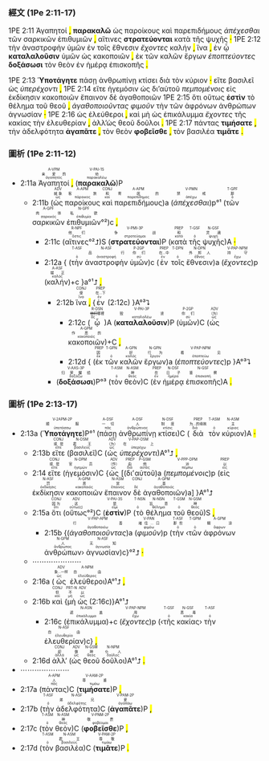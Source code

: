  ### 經文 (1Pe 2:11-17)

1PE 2:11 <span title="A-VPM&#10;亲爱的&#10;ἀγαπητός">Ἀγαπητοί</span> <mark class="pm">,</mark> <span title="V-PAI-1S&#10;劝&#10;παρακαλέω"><strong>παρακαλῶ</strong></span> <span title="ADV&#10;就象&#10;ὡς">ὡς</span> <span title="A-APM&#10;客旅&#10;πάροικος">παροίκους</span> <span title="CONJ&#10;和&#10;καί">καὶ</span> <span title="A-APM&#10;寄居的&#10;παρεπίδημος">παρεπιδήμους</span> <span title="V-PMN&#10;禁戒&#10;ἀπέχω"><em>ἀπέχεσθαι</em></span> <span title="T-GPF&#10;那&#10;ὁ">τῶν</span> <span title="A-GPF&#10;肉体&#10;σαρκικός">σαρκικῶν</span> <span title="N-GPF&#10;私欲&#10;ἐπιθυμία">ἐπιθυμιῶν</span> <mark class="pm">,</mark> <span title="R-NPF&#10;&#10;ὅστις">αἵτινες</span> <span title="V-PMI-3P&#10;争战&#10;στρατεύομαι"><strong>στρατεύονται</strong></span> <span title="PREP&#10;和&#10;κατά">κατὰ</span> <span title="T-GSF&#10;&#10;ὁ">τῆς</span> <span title="N-GSF&#10;灵魂&#10;ψυχή">ψυχῆς</span> <mark class="pm">·</mark> 1PE 2:12 <span title="T-ASF&#10;&#10;ὁ">τὴν</span> <span title="N-ASF&#10;品行&#10;ἀναστροφή">ἀναστροφὴν</span> <span title="P-2GP&#10;你们&#10;σύ">ὑμῶν</span> <span title="PREP&#10;在...中&#10;ἐν">ἐν</span> <span title="T-DPN&#10;&#10;ὁ">τοῖς</span> <span title="N-DPN&#10;外邦人&#10;ἔθνος">ἔθνεσιν</span> <span title="V-PAP-NPM&#10;持守&#10;ἔχω"><em>ἔχοντες</em></span> <span title="A-ASF&#10;端正&#10;καλός">καλήν</span> <mark class="pm">,</mark> <span title="CONJ&#10;使&#10;ἵνα">ἵνα</span> <mark class="pm">,</mark> <span title="PREP&#10;在...下&#10;ἐν">ἐν</span> <span title="R-DSN&#10;他们&#10;ὅς">ᾧ</span> <span title="V-PAI-3P&#10;毁谤&#10;καταλαλέω"><strong>καταλαλοῦσιν</strong></span> <span title="P-2GP&#10;你们&#10;σύ">ὑμῶν</span> <span title="ADV&#10;（为）&#10;ὡς">ὡς</span> <span title="A-GPM&#10;作恶的&#10;κακοποιός">κακοποιῶν</span> <mark class="pm">,</mark> <span title="PREP&#10;因&#10;ἐκ">ἐκ</span> <span title="T-GPN&#10;&#10;ὁ">τῶν</span> <span title="A-GPN&#10;好&#10;καλός">καλῶν</span> <span title="N-GPN&#10;行为&#10;ἔργον">ἔργων</span> <span title="V-PAP-NPM&#10;看见&#10;ἐποπτεύω"><em>ἐποπτεύοντες</em></span> <span title="V-AAS-3P&#10;归荣耀给&#10;δοξάζω"><strong>δοξάσωσι</strong></span> <span title="T-ASM&#10;&#10;ὁ">τὸν</span> <span title="N-ASM&#10;神&#10;θεός">θεὸν</span> <span title="PREP&#10;在&#10;ἐν">ἐν</span> <span title="N-DSF&#10;日子&#10;ἡμέρα">ἡμέρᾳ</span> <span title="N-GSF&#10;鉴察&#10;ἐπισκοπή">ἐπισκοπῆς</span> <mark class="pm">.</mark> 


1PE 2:13 <span title="V-2APM-2P&#10;顺服&#10;ὑποτάσσω"><strong>Ὑποτάγητε</strong></span> <span title="A-DSF&#10;一切&#10;πᾶς">πάσῃ</span> <span title="A-DSF&#10;人&#10;ἀνθρώπινος">ἀνθρωπίνῃ</span> <span title="N-DSF&#10;制度&#10;κτίσις">κτίσει</span> <span title="PREP&#10;为...的缘故&#10;διά">διὰ</span> <span title="T-ASM&#10;&#10;ὁ">τὸν</span> <span title="N-ASM&#10;主&#10;κύριος">κύριον</span> <mark class="pm">·</mark> <span title="CONJ&#10;或是&#10;εἴτε">εἴτε</span> <span title="N-DSM&#10;君王&#10;βασιλεύς">βασιλεῖ</span> <span title="ADV&#10;（为）&#10;ὡς">ὡς</span> <span title="V-PAP-DSM&#10;在上&#10;ὑπερέχω"><em>ὑπερέχοντι</em></span> <mark class="pm">,</mark> 1PE 2:14 <span title="CONJ&#10;或是&#10;εἴτε">εἴτε</span> <span title="N-DPM&#10;官员&#10;ἡγεμών">ἡγεμόσιν</span> <span title="ADV&#10;（作）&#10;ὡς">ὡς</span> <span title="PREP&#10;由&#10;διά">δι’</span><span title="P-GSM&#10;他&#10;αὐτός">αὐτοῦ</span> <span title="V-PPP-DPM&#10;派&#10;πέμπω"><em>πεμπομένοις</em></span> <span title="PREP&#10;以&#10;εἰς">εἰς</span> <span title="N-ASF&#10;罚&#10;ἐκδίκησις">ἐκδίκησιν</span> <span title="A-GPM&#10;恶&#10;κακοποιός">κακοποιῶν</span> <span title="N-ASM&#10;赏&#10;ἔπαινος">ἔπαινον</span> <span title="CONJ&#10;&#10;δέ">δὲ</span> <span title="A-GPM&#10;善&#10;ἀγαθοποιός">ἀγαθοποιῶν</span> 1PE 2:15 <span title="CONJ&#10;因为&#10;ὅτι">ὅτι</span> <span title="ADV&#10;这&#10;οὕτω(ς)">οὕτως</span> <span title="V-PAI-3S&#10;是&#10;εἰμί"><strong>ἐστὶν</strong></span> <span title="T-NSN&#10;&#10;ὁ">τὸ</span> <span title="N-NSN&#10;旨意&#10;θέλημα">θέλημα</span> <span title="T-GSM&#10;&#10;ὁ">τοῦ</span> <span title="N-GSM&#10;神&#10;θεός">θεοῦ</span> <mark class="pm">,</mark> <span title="V-PAP-APM&#10;行善&#10;ἀγαθοποιέω"><em>ἀγαθοποιοῦντας</em></span> <span title="V-PAN&#10;堵住...口&#10;φιμόω"><em>φιμοῦν</em></span> <span title="T-ASF&#10;那些&#10;ὁ">τὴν</span> <span title="T-GPM&#10;&#10;ὁ">τῶν</span> <span title="A-GPM&#10;糊涂&#10;ἄφρων">ἀφρόνων</span> <span title="N-GPM&#10;人&#10;ἄνθρωπος">ἀνθρώπων</span> <span title="N-ASF&#10;无知&#10;ἀγνωσία">ἀγνωσίαν</span> <mark class="pm">·</mark> 1PE 2:16 <span title="ADV&#10;象...一样&#10;ὡς">ὡς</span> <span title="A-NPM&#10;自由&#10;ἐλεύθερος">ἐλεύθεροι</span> <mark class="pm">,</mark> <span title="CONJ&#10;但&#10;καί">καὶ</span> <span title="PRT-N&#10;不&#10;μή">μὴ</span> <span title="ADV&#10;以&#10;ὡς">ὡς</span> <span title="N-ASN&#10;遮盖&#10;ἐπικάλυμμα">ἐπικάλυμμα</span> <span title="V-PAP-NPM&#10;用&#10;ἔχω"><em>ἔχοντες</em></span> <span title="T-GSF&#10;&#10;ὁ">τῆς</span> <span title="N-GSF&#10;恶毒&#10;κακία">κακίας</span> <span title="T-ASF&#10;&#10;ὁ">τὴν</span> <span title="N-ASF&#10;自由&#10;ἐλευθερία">ἐλευθερίαν</span> <mark class="pm">,</mark> <span title="CONJ&#10;却&#10;ἀλλά">ἀλλ’</span><span title="ADV&#10;做&#10;ὡς">ὡς</span> <span title="N-GSM&#10;神&#10;θεός">θεοῦ</span> <span title="N-NPM&#10;仆人&#10;δοῦλος">δοῦλοι</span> <mark class="pm">.</mark> 1PE 2:17 <span title="A-APM&#10;人&#10;πᾶς">πάντας</span> <span title="V-AAM-2P&#10;尊重&#10;τιμάω"><strong>τιμήσατε</strong></span> <mark class="pm">,</mark> <span title="T-ASF&#10;&#10;ὁ">τὴν</span> <span title="N-ASF&#10;弟兄&#10;ἀδελφότης">ἀδελφότητα</span> <span title="V-PAM-2P&#10;爱&#10;ἀγαπάω"><strong>ἀγαπᾶτε</strong></span> <mark class="pm">,</mark> <span title="T-ASM&#10;&#10;ὁ">τὸν</span> <span title="N-ASM&#10;神&#10;θεός">θεὸν</span> <span title="V-PNM-2P&#10;敬畏&#10;φοβέομαι"><strong>φοβεῖσθε</strong></span> <mark class="pm">,</mark> <span title="T-ASM&#10;&#10;ὁ">τὸν</span> <span title="N-ASM&#10;君王&#10;βασιλεύς">βασιλέα</span> <span title="V-PAM-2P&#10;尊敬&#10;τιμάω"><strong>τιμᾶτε</strong></span> <mark class="pm">.</mark> 

 ### 圖析 (1Pe 2:11-12)
 
- 2:11a <RUBY><ruby><ruby>Ἀγαπητοί<rt>ἀγαπητός</rt></ruby><rt>亲爱的</rt></ruby><rt>A-VPM</rt></RUBY> <mark class="pm">,</mark> (<RUBY><ruby><ruby><strong>παρακαλῶ</strong><rt>παρακαλέω</rt></ruby><rt>劝</rt></ruby><rt>V-PAI-1S</rt></RUBY>)P 
	- 2:11b (<RUBY><ruby><ruby>ὡς<rt>ὡς</rt></ruby><rt>就象</rt></ruby><rt>ADV</rt></RUBY> <RUBY><ruby><ruby>παροίκους<rt>πάροικος</rt></ruby><rt>客旅</rt></ruby><rt>A-APM</rt></RUBY> <RUBY><ruby><ruby>καὶ<rt>καί</rt></ruby><rt>和</rt></ruby><rt>CONJ</rt></RUBY> <RUBY><ruby><ruby>παρεπιδήμους<rt>παρεπίδημος</rt></ruby><rt>寄居的</rt></ruby><rt>A-APM</rt></RUBY>)a (<RUBY><ruby><ruby><em>ἀπέχεσθαι</em><rt>ἀπέχω</rt></ruby><rt>禁戒</rt></ruby><rt>V-PMN</rt></RUBY>)p°¹ (<RUBY><ruby><ruby>τῶν<rt>ὁ</rt></ruby><rt>那</rt></ruby><rt>T-GPF</rt></RUBY> <RUBY><ruby><ruby>σαρκικῶν<rt>σαρκικός</rt></ruby><rt>肉体</rt></ruby><rt>A-GPF</rt></RUBY> <RUBY><ruby><ruby>ἐπιθυμιῶν<rt>ἐπιθυμία</rt></ruby><rt>私欲</rt></ruby><rt>N-GPF</rt></RUBY>°²)c <mark class="pm">,</mark> 
		- 2:11c (<RUBY><ruby><ruby>αἵτινες<rt>ὅστις</rt></ruby><rt>他们</rt></ruby><rt>R-NPF</rt></RUBY>°²⮥)S (<RUBY><ruby><ruby><strong>στρατεύονται</strong><rt>στρατεύομαι</rt></ruby><rt>争战</rt></ruby><rt>V-PMI-3P</rt></RUBY>)P (<RUBY><ruby><ruby>κατὰ<rt>κατά</rt></ruby><rt>和</rt></ruby><rt>PREP</rt></RUBY> <RUBY><ruby><ruby>τῆς<rt>ὁ</rt></ruby><rt></rt></ruby><rt>T-GSF</rt></RUBY> <RUBY><ruby><ruby>ψυχῆς<rt>ψυχή</rt></ruby><rt>灵魂</rt></ruby><rt>N-GSF</rt></RUBY>)A <mark class="pm">·</mark> 
		- 2:12a { (<RUBY><ruby><ruby>τὴν<rt>ὁ</rt></ruby><rt></rt></ruby><rt>T-ASF</rt></RUBY> <RUBY><ruby><ruby>ἀναστροφὴν<rt>ἀναστροφή</rt></ruby><rt>品行</rt></ruby><rt>N-ASF</rt></RUBY> <RUBY><ruby><ruby>ὑμῶν<rt>σύ</rt></ruby><rt>你们</rt></ruby><rt>P-2GP</rt></RUBY>)c (<RUBY><ruby><ruby>ἐν<rt>ἐν</rt></ruby><rt>在...中</rt></ruby><rt>PREP</rt></RUBY> <RUBY><ruby><ruby>τοῖς<rt>ὁ</rt></ruby><rt></rt></ruby><rt>T-DPN</rt></RUBY> <RUBY><ruby><ruby>ἔθνεσιν<rt>ἔθνος</rt></ruby><rt>外邦人</rt></ruby><rt>N-DPN</rt></RUBY>)a (<RUBY><ruby><ruby><em>ἔχοντες</em><rt>ἔχω</rt></ruby><rt>持守</rt></ruby><rt>V-PAP-NPM</rt></RUBY>)p (<RUBY><ruby><ruby>καλήν<rt>καλός</rt></ruby><rt>端正</rt></ruby><rt>A-ASF</rt></RUBY>)+c }a°¹⮥ <mark class="pm">,</mark>
			- 2:12b <RUBY><ruby><ruby>ἵνα<rt>ἵνα</rt></ruby><rt>使</rt></ruby><rt>CONJ</rt></RUBY> <mark class="pm">,</mark> {<RUBY><ruby><ruby>ἐν<rt>ἐν</rt></ruby><rt>在...下</rt></ruby><rt>PREP</rt></RUBY> (2:12c) }A°³⮧
				- 2:12c (<RUBY><ruby><ruby>ᾧ<rt>ὅς</rt></ruby><rt><s>他们</s>哪裡</rt></ruby><rt>R-DSN</rt></RUBY>)A (<RUBY><ruby><ruby><strong>καταλαλοῦσιν</strong><rt>καταλαλέω</rt></ruby><rt>毁谤</rt></ruby><rt>V-PAI-3P</rt></RUBY>)P (<RUBY><ruby><ruby>ὑμῶν<rt>σύ</rt></ruby><rt>你们</rt></ruby><rt>P-2GP</rt></RUBY>)C (<RUBY><ruby><ruby>ὡς<rt>ὡς</rt></ruby><rt>（为）</rt></ruby><rt>ADV</rt></RUBY> <RUBY><ruby><ruby>κακοποιῶν<rt>κακοποιός</rt></ruby><rt>作恶的</rt></ruby><rt>A-GPM</rt></RUBY>)+C <mark class="pm">,</mark> 
				- 2:12d { (<RUBY><ruby><ruby>ἐκ<rt>ἐκ</rt></ruby><rt>因</rt></ruby><rt>PREP</rt></RUBY> <RUBY><ruby><ruby>τῶν<rt>ὁ</rt></ruby><rt></rt></ruby><rt>T-GPN</rt></RUBY> <RUBY><ruby><ruby>καλῶν<rt>καλός</rt></ruby><rt>好</rt></ruby><rt>A-GPN</rt></RUBY> <RUBY><ruby><ruby>ἔργων<rt>ἔργον</rt></ruby><rt>行为</rt></ruby><rt>N-GPN</rt></RUBY>)a (<RUBY><ruby><ruby><em>ἐποπτεύοντες</em><rt>ἐποπτεύω</rt></ruby><rt>看见</rt></ruby><rt>V-PAP-NPM</rt></RUBY>)p }A°³⮧ 
			- (<RUBY><ruby><ruby><strong>δοξάσωσι</strong><rt>δοξάζω</rt></ruby><rt>归荣耀给</rt></ruby><rt>V-AAS-3P</rt></RUBY>)P°³ (<RUBY><ruby><ruby>τὸν<rt>ὁ</rt></ruby><rt></rt></ruby><rt>T-ASM</rt></RUBY> <RUBY><ruby><ruby>θεὸν<rt>θεός</rt></ruby><rt>神</rt></ruby><rt>N-ASM</rt></RUBY>)C (<RUBY><ruby><ruby>ἐν<rt>ἐν</rt></ruby><rt>在</rt></ruby><rt>PREP</rt></RUBY> <RUBY><ruby><ruby>ἡμέρᾳ<rt>ἡμέρα</rt></ruby><rt>日子</rt></ruby><rt>N-DSF</rt></RUBY> <RUBY><ruby><ruby>ἐπισκοπῆς<rt>ἐπισκοπή</rt></ruby><rt>鉴察</rt></ruby><rt>N-GSF</rt></RUBY>)A <mark class="pm">.</mark> 



### 圖析 (1Pe 2:13-17)

- 2:13a (<RUBY><ruby><ruby><strong>Ὑποτάγητε</strong><rt>ὑποτάσσω</rt></ruby><rt>顺服</rt></ruby><rt>V-2APM-2P</rt></RUBY>)P°¹ (<RUBY><ruby><ruby>πάσῃ<rt>πᾶς</rt></ruby><rt>一切</rt></ruby><rt>A-DSF</rt></RUBY> <RUBY><ruby><ruby>ἀνθρωπίνῃ<rt>ἀνθρώπινος</rt></ruby><rt>人</rt></ruby><rt>A-DSF</rt></RUBY> <RUBY><ruby><ruby>κτίσει<rt>κτίσις</rt></ruby><rt>制度</rt></ruby><rt>N-DSF</rt></RUBY>)C (<RUBY><ruby><ruby>διὰ<rt>διά</rt></ruby><rt>为...的缘故</rt></ruby><rt>PREP</rt></RUBY> <RUBY><ruby><ruby>τὸν<rt>ὁ</rt></ruby><rt></rt></ruby><rt>T-ASM</rt></RUBY> <RUBY><ruby><ruby>κύριον<rt>κύριος</rt></ruby><rt>主</rt></ruby><rt>N-ASM</rt></RUBY>)A <mark class="pm">·</mark>
	- 2:13b <RUBY><ruby><ruby>εἴτε<rt>εἴτε</rt></ruby><rt>或是</rt></ruby><rt>CONJ</rt></RUBY> (<RUBY><ruby><ruby>βασιλεῖ<rt>βασιλεύς</rt></ruby><rt>君王</rt></ruby><rt>N-DSM</rt></RUBY>)C (<RUBY><ruby><ruby>ὡς<rt>ὡς</rt></ruby><rt>（为）</rt></ruby><rt>ADV</rt></RUBY> <RUBY><ruby><ruby><em>ὑπερέχοντι</em><rt>ὑπερέχω</rt></ruby><rt>在上</rt></ruby><rt>V-PAP-DSM</rt></RUBY>)A°¹⮥ <mark class="pm">,</mark> 
	- 2:14 <RUBY><ruby><ruby>εἴτε<rt>εἴτε</rt></ruby><rt>或是</rt></ruby><rt>CONJ</rt></RUBY> (<RUBY><ruby><ruby>ἡγεμόσιν<rt>ἡγεμών</rt></ruby><rt>官员</rt></ruby><rt>N-DPM</rt></RUBY>)C {<RUBY><ruby><ruby>ὡς<rt>ὡς</rt></ruby><rt>（作）</rt></ruby><rt>ADV</rt></RUBY> [(<RUBY><ruby><ruby>δι’<rt>διά</rt></ruby><rt>由</rt></ruby><rt>PREP</rt></RUBY><RUBY><ruby><ruby>αὐτοῦ<rt>αὐτός</rt></ruby><rt>他</rt></ruby><rt>P-GSM</rt></RUBY>)a (<RUBY><ruby><ruby><em>πεμπομένοις</em><rt>πέμπω</rt></ruby><rt>派</rt></ruby><rt>V-PPP-DPM</rt></RUBY>)p (<RUBY><ruby><ruby>εἰς<rt>εἰς</rt></ruby><rt>以</rt></ruby><rt>PREP</rt></RUBY> <RUBY><ruby><ruby>ἐκδίκησιν<rt>ἐκδίκησις</rt></ruby><rt>罚</rt></ruby><rt>N-ASF</rt></RUBY> <RUBY><ruby><ruby>κακοποιῶν<rt>κακοποιός</rt></ruby><rt>恶</rt></ruby><rt>A-GPM</rt></RUBY> <RUBY><ruby><ruby>ἔπαινον<rt>ἔπαινος</rt></ruby><rt>赏</rt></ruby><rt>N-ASM</rt></RUBY> <RUBY><ruby><ruby>δὲ<rt>δέ</rt></ruby><rt></rt></ruby><rt>CONJ</rt></RUBY> <RUBY><ruby><ruby>ἀγαθοποιῶν<rt>ἀγαθοποιός</rt></ruby><rt>善</rt></ruby><rt>A-GPM</rt></RUBY>)a] }A°¹⮥
	- 2:15a <RUBY><ruby><ruby>ὅτι<rt>ὅτι</rt></ruby><rt>因为</rt></ruby><rt>CONJ</rt></RUBY> (<RUBY><ruby><ruby>οὕτως<rt>οὕτω(ς)</rt></ruby><rt>这</rt></ruby><rt>ADV</rt></RUBY>°²)C (<RUBY><ruby><ruby><strong>ἐστὶν</strong><rt>εἰμί</rt></ruby><rt>是</rt></ruby><rt>V-PAI-3S</rt></RUBY>)P (<RUBY><ruby><ruby>τὸ<rt>ὁ</rt></ruby><rt></rt></ruby><rt>T-NSN</rt></RUBY> <RUBY><ruby><ruby>θέλημα<rt>θέλημα</rt></ruby><rt>旨意</rt></ruby><rt>N-NSN</rt></RUBY> <RUBY><ruby><ruby>τοῦ<rt>ὁ</rt></ruby><rt></rt></ruby><rt>T-GSM</rt></RUBY> <RUBY><ruby><ruby>θεοῦ<rt>θεός</rt></ruby><rt>神</rt></ruby><rt>N-GSM</rt></RUBY>)S <mark class="pm">,</mark> 
		- 2:15b {(<RUBY><ruby><ruby><em>ἀγαθοποιοῦντας</em><rt>ἀγαθοποιέω</rt></ruby><rt>行善</rt></ruby><rt>V-PAP-APM</rt></RUBY>)a (<RUBY><ruby><ruby><em>φιμοῦν</em><rt>φιμόω</rt></ruby><rt>堵住...口</rt></ruby><rt>V-PAN</rt></RUBY>)p (<RUBY><ruby><ruby>τὴν<rt>ὁ</rt></ruby><rt>那些</rt></ruby><rt>T-ASF</rt></RUBY> ‹<RUBY><ruby><ruby>τῶν<rt>ὁ</rt></ruby><rt></rt></ruby><rt>T-GPM</rt></RUBY> <RUBY><ruby><ruby>ἀφρόνων<rt>ἄφρων</rt></ruby><rt>糊涂</rt></ruby><rt>A-GPM</rt></RUBY> <RUBY><ruby><ruby>ἀνθρώπων<rt>ἄνθρωπος</rt></ruby><rt>人</rt></ruby><rt>N-GPM</rt></RUBY>› <RUBY><ruby><ruby>ἀγνωσίαν<rt>ἀγνωσία</rt></ruby><rt>无知</rt></ruby><rt>N-ASF</rt></RUBY>)c}°²⮥ <mark class="pm">·</mark> 
	- ⋯⋯⋯⋯⋯⋯⋯
	- 2:16a (<RUBY><ruby><ruby>ὡς<rt>ὡς</rt></ruby><rt>象...一样</rt></ruby><rt>ADV</rt></RUBY> <RUBY><ruby><ruby>ἐλεύθεροι<rt>ἐλεύθερος</rt></ruby><rt>自由</rt></ruby><rt>A-NPM</rt></RUBY>)A°¹⮥ <mark class="pm">,</mark>
	- 2:16b <RUBY><ruby><ruby>καὶ<rt>καί</rt></ruby><rt>但</rt></ruby><rt>CONJ</rt></RUBY> {<RUBY><ruby><ruby>μὴ<rt>μή</rt></ruby><rt>不</rt></ruby><rt>PRT-N</rt></RUBY> <RUBY><ruby><ruby>ὡς<rt>ὡς</rt></ruby><rt>以</rt></ruby><rt>ADV</rt></RUBY> (2:16c)}A°¹⮥
		- 2:16c (<RUBY><ruby><ruby>ἐπικάλυμμα<rt>ἐπικάλυμμα</rt></ruby><rt>遮盖</rt></ruby><rt>N-ASN</rt></RUBY>)+c (<RUBY><ruby><ruby><em>ἔχοντες</em><rt>ἔχω</rt></ruby><rt>用</rt></ruby><rt>V-PAP-NPM</rt></RUBY>)p (‹<RUBY><ruby><ruby>τῆς<rt>ὁ</rt></ruby><rt></rt></ruby><rt>T-GSF</rt></RUBY> <RUBY><ruby><ruby>κακίας<rt>κακία</rt></ruby><rt>恶毒</rt></ruby><rt>N-GSF</rt></RUBY>› <RUBY><ruby><ruby>τὴν<rt>ὁ</rt></ruby><rt></rt></ruby><rt>T-ASF</rt></RUBY> <RUBY><ruby><ruby>ἐλευθερίαν<rt>ἐλευθερία</rt></ruby><rt>自由</rt></ruby><rt>N-ASF</rt></RUBY>)c} <mark class="pm">,</mark>
	- 2:16d <RUBY><ruby><ruby>ἀλλ’<rt>ἀλλά</rt></ruby><rt>却</rt></ruby><rt>CONJ</rt></RUBY> (<RUBY><ruby><ruby>ὡς<rt>ὡς</rt></ruby><rt>做</rt></ruby><rt>ADV</rt></RUBY> <RUBY><ruby><ruby>θεοῦ<rt>θεός</rt></ruby><rt>神</rt></ruby><rt>N-GSM</rt></RUBY> <RUBY><ruby><ruby>δοῦλοι<rt>δοῦλος</rt></ruby><rt>仆人</rt></ruby><rt>N-NPM</rt></RUBY>)A°¹⮥ <mark class="pm">.</mark> 
- ⋯⋯⋯⋯⋯⋯⋯
- 2:17a (<RUBY><ruby><ruby>πάντας<rt>πᾶς</rt></ruby><rt>人</rt></ruby><rt>A-APM</rt></RUBY>)C (<RUBY><ruby><ruby><strong>τιμήσατε</strong><rt>τιμάω</rt></ruby><rt>尊重</rt></ruby><rt>V-AAM-2P</rt></RUBY>)P <mark class="pm">,</mark> 
- 2:17b (<RUBY><ruby><ruby>τὴν<rt>ὁ</rt></ruby><rt></rt></ruby><rt>T-ASF</rt></RUBY> <RUBY><ruby><ruby>ἀδελφότητα<rt>ἀδελφότης</rt></ruby><rt>弟兄</rt></ruby><rt>N-ASF</rt></RUBY>)C (<RUBY><ruby><ruby><strong>ἀγαπᾶτε</strong><rt>ἀγαπάω</rt></ruby><rt>爱</rt></ruby><rt>V-PAM-2P</rt></RUBY>)P <mark class="pm">,</mark> 
- 2:17c (<RUBY><ruby><ruby>τὸν<rt>ὁ</rt></ruby><rt></rt></ruby><rt>T-ASM</rt></RUBY> <RUBY><ruby><ruby>θεὸν<rt>θεός</rt></ruby><rt>神</rt></ruby><rt>N-ASM</rt></RUBY>)C (<RUBY><ruby><ruby><strong>φοβεῖσθε</strong><rt>φοβέομαι</rt></ruby><rt>敬畏</rt></ruby><rt>V-PNM-2P</rt></RUBY>)P <mark class="pm">,</mark> 
- 2:17d (<RUBY><ruby><ruby>τὸν<rt>ὁ</rt></ruby><rt></rt></ruby><rt>T-ASM</rt></RUBY> <RUBY><ruby><ruby>βασιλέα<rt>βασιλεύς</rt></ruby><rt>君王</rt></ruby><rt>N-ASM</rt></RUBY>)C (<RUBY><ruby><ruby><strong>τιμᾶτε</strong><rt>τιμάω</rt></ruby><rt>尊敬</rt></ruby><rt>V-PAM-2P</rt></RUBY>)P <mark class="pm">.</mark> 